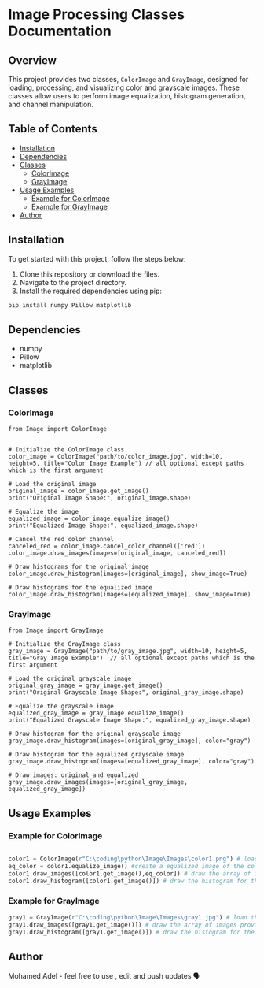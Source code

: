 # Image Processing Classes Documentation

## Overview
This project provides two classes, `ColorImage` and `GrayImage`, designed for loading, processing, and visualizing color and grayscale images. These classes allow users to perform image equalization, histogram generation, and channel manipulation.

## Table of Contents
- [Installation](#installation)
- [Dependencies](#dependencies)
- [Classes](#classes)
  - [ColorImage](#colorimage)
  - [GrayImage](#grayimage)
- [Usage Examples](#usage-examples)
  - [Example for ColorImage](#example-for-colorimage)
  - [Example for GrayImage](#example-for-grayimage)
- [Author](#author)

## Installation
To get started with this project, follow the steps below:

1. Clone this repository or download the files.
2. Navigate to the project directory.
3. Install the required dependencies using pip:

```bash
pip install numpy Pillow matplotlib
```

## Dependencies
- numpy
- Pillow
- matplotlib

## Classes

### ColorImage
```
from Image import ColorImage


# Initialize the ColorImage class
color_image = ColorImage("path/to/color_image.jpg", width=10, height=5, title="Color Image Example") // all optional except paths which is the first argument

# Load the original image
original_image = color_image.get_image()
print("Original Image Shape:", original_image.shape)

# Equalize the image
equalized_image = color_image.equalize_image()
print("Equalized Image Shape:", equalized_image.shape)

# Cancel the red color channel
canceled_red = color_image.cancel_color_channel(['red'])
color_image.draw_images(images=[original_image, canceled_red])

# Draw histograms for the original image
color_image.draw_histogram(images=[original_image], show_image=True)

# Draw histograms for the equalized image
color_image.draw_histogram(images=[equalized_image], show_image=True)
```
### GrayImage
```
from Image import GrayImage

# Initialize the GrayImage class
gray_image = GrayImage("path/to/gray_image.jpg", width=10, height=5, title="Gray Image Example")  // all optional except paths which is the first argument

# Load the original grayscale image
original_gray_image = gray_image.get_image()
print("Original Grayscale Image Shape:", original_gray_image.shape)

# Equalize the grayscale image
equalized_gray_image = gray_image.equalize_image()
print("Equalized Grayscale Image Shape:", equalized_gray_image.shape)

# Draw histogram for the original grayscale image
gray_image.draw_histogram(images=[original_gray_image], color="gray")

# Draw histogram for the equalized grayscale image
gray_image.draw_histogram(images=[equalized_gray_image], color="gray")

# Draw images: original and equalized
gray_image.draw_images(images=[original_gray_image, equalized_gray_image])
```

## Usage Examples
### Example for ColorImage
```python

color1 = ColorImage(r"C:\coding\python\Image\Images\color1.png") # load the image
eq_color = color1.equalize_image() #create a equalized image of the color1 loaded image
color1.draw_images([color1.get_image(),eq_color]) # draw the array of images provided
color1.draw_histogram([color1.get_image()]) # draw the histogram for the provided images

```

### Example for GrayImage
```python
gray1 = GrayImage(r"C:\coding\python\Image\Images\gray1.jpg") # load the image
gray1.draw_images([gray1.get_image()]) # draw the array of images provided
gray1.draw_histogram([gray1.get_image()]) # draw the histogram for the provided images

```


## Author
Mohamed Adel - feel free to use , edit and push updates 🗣
